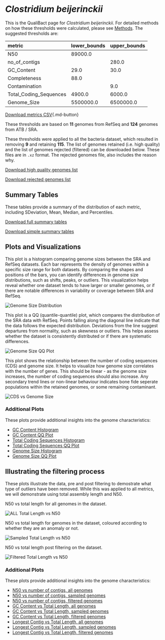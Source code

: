 # *Clostridium beijerinckii*

This is the QualiBact page for *Clostridium beijerinckii*. For detailed methods on how these thresholds were calculated, please see [Methods](../../methods.md).
The suggested thresholds are: 

| metric                 | lower_bounds   | upper_bounds   |
|:-----------------------|:---------------|:---------------|
| N50                    | 89000.0        |                |
| no_of_contigs          |                | 280.0          |
| GC_Content             | 29.0           | 30.0           |
| Completeness           | 88.0           |                |
| Contamination          |                | 9.0            |
| Total_Coding_Sequences | 4900.0         | 6000.0         |
| Genome_Size            | 5500000.0      | 6500000.0      |

[Download metrics CSV](Clostridium_beijerinckii_metrics.csv){.md-button}


These thresholds are based on **11** genomes from RefSeq and **124** genomes from ATB / SRA.

These thresholds were applied to all the bacteria dataset, which resulted in removing **9** and retaining **115**.
The list of genomes retained (i.e. high quality) and the list of genomes rejected (filtered) can be downloaded below. These files are in `.xz` format. The rejected genomes file, also includes the reason why.

[Download high quality genomes list](Clostridium_beijerinckii_high_quality_genomes.csv.xz)


[Download rejected genomes list](Clostridium_beijerinckii_filtered_out_genomes.csv.xz)



## Summary Tables
These tables provide a summary of the distribution of each metric, including SDeviation, Mean, Median, and Percentiles.

[Download full summary tables](summary.csv)

[Download simple summary tables](selected_summary.csv)

## Plots and Visualizations

This plot is a histogram comparing genome sizes between the SRA and RefSeq datasets. Each bar represents the density of genomes within a specific size range for both datasets. By comparing the shapes and positions of the bars, you can identify differences in genome size distributions, such as shifts, peaks, or outliers. This visualization helps reveal whether one dataset tends to have larger or smaller genomes, or if there are notable differences in variability or coverage between SRA and RefSeq.

![Genome Size Distribution](Genome_Size_refseq_histogram_kde.png)

This plot is a QQ (quantile-quantile) plot, which compares the distribution of the SRA data with RefSeq. Points falling along the diagonal line indicate that the data follows the expected distribution. Deviations from the line suggest departures from normality, such as skewness or outliers. This helps assess whether the dataset is consistently distributed or if there are systematic differences.

![Genome Size QQ Plot](Genome_Size_refseq_qqplot.png)

This plot shows the relationship between the number of coding sequences (CDS) and genome size. It helps to visualize how genome size correlates with the number of genes. This should be linear - as the genome size increases, the number of coding sequences should also increase. Any secondary trend lines or non-linear behaviour indicates bone fide seperate populations within the retained genomes, or some remaining contaminant. 

![CDS vs Genome Size](Clostridium_beijerinckii_CDS_vs_Genome_Size.png)

### Additional Plots

These plots provide additional insights into the genome characteristics:

- [GC Content Histogram](GC_Content_refseq_histogram_kde.png)
- [GC Content QQ Plot](GC_Content_refseq_qqplot.png)
- [Total Coding Sequences Histogram](Total_Coding_Sequences_refseq_histogram_kde.png)
- [Total Coding Sequences QQ Plot](Total_Coding_Sequences_refseq_qqplot.png)
- [Genome Size Histogram](Genome_Size_refseq_histogram_kde.png)
- [Genome Size QQ Plot](Genome_Size_refseq_qqplot.png)
## Illustrating the filtering process
These plots illustrate the data, pre and post filtering to demostrate what type of outliers have been removed. While this was applied to all metrics, we will demonstrate using total assembly length and N50.

N50 vs total length for all genomes in the dataset.

![ALL Total Length vs N50](Clostridium_beijerinckii_all_total_length_N50.png)

N50 vs total length for genomes in the dataset, coloured according to whether they are an anomaly or not.

![Sampled Total Length vs N50](Clostridium_beijerinckii_sample_total_length_N50.png)

N50 vs total length post filtering on the dataset.

![Filtered Total Length vs N50](Clostridium_beijerinckii_filt_total_length_N50.png)

### Additional Plots

These plots provide additional insights into the genome characteristics:

- [N50 vs number of contigs, all genomes](Clostridium_beijerinckii_all_N50_number.png)
- [N50 vs number of contigs, sampled genomes](Clostridium_beijerinckii_sample_N50_number.png)
- [N50 vs number of contigs, filtered genomes](Clostridium_beijerinckii_filt_N50_number.png)
- [GC Content vs Total Length, all genomes](Clostridium_beijerinckii_all_total_length_GC_Content.png)
- [GC Content vs Total Length, sampled genomes](Clostridium_beijerinckii_sample_total_length_GC_Content.png)
- [GC Content vs Total Length, filtered genomes](Clostridium_beijerinckii_filt_total_length_GC_Content.png)
- [Longest Contig vs Total Length, all genomes](Clostridium_beijerinckii_all_total_length_longest.png)
- [Longest Contig vs Total Length, sampled genomes](Clostridium_beijerinckii_sample_total_length_longest.png)
- [Longest Contig vs Total Length, filtered genomes](Clostridium_beijerinckii_filt_total_length_longest.png)
